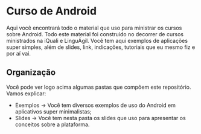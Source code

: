 # Curso de Android
Aqui você encontrará todo o material que uso para ministrar os cursos sobre Android. Todo este material foi construído 
no decorrer de cursos ministrados na iQuali e LinguÁgil. Você tem aqui exemplos de aplicações super simples, além de
slides, link, indicações, tutoriais que eu mesmo fiz e por aí vai.

## Organização
Você pode ver logo acima algumas pastas que compõem este repositório. Vamos explicar:

* Exemplos -> Você tem diversos exemplos de uso do Android em aplicativos super minimalistas;
* Slides   -> Você tem nesta pasta os slides que uso para apresentar os conceitos sobre a plataforma.
